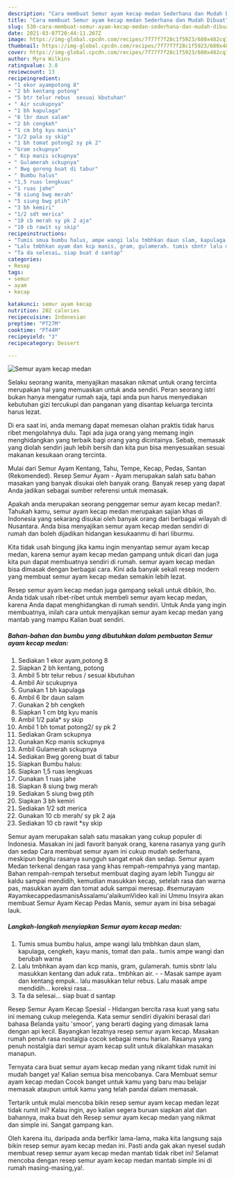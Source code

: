 ```yaml
---
description: "Cara membuat Semur ayam kecap medan Sederhana dan Mudah Dibuat"
title: "Cara membuat Semur ayam kecap medan Sederhana dan Mudah Dibuat"
slug: 530-cara-membuat-semur-ayam-kecap-medan-sederhana-dan-mudah-dibuat
date: 2021-03-07T20:44:11.267Z
image: https://img-global.cpcdn.com/recipes/7f77f7f28c1f5923/680x482cq70/semur-ayam-kecap-medan-foto-resep-utama.jpg
thumbnail: https://img-global.cpcdn.com/recipes/7f77f7f28c1f5923/680x482cq70/semur-ayam-kecap-medan-foto-resep-utama.jpg
cover: https://img-global.cpcdn.com/recipes/7f77f7f28c1f5923/680x482cq70/semur-ayam-kecap-medan-foto-resep-utama.jpg
author: Myra Wilkins
ratingvalue: 3.8
reviewcount: 13
recipeingredient:
- "1 ekor ayampotong 8"
- "2 bh kentang potong"
- "5 btr telur rebus  sesuai kbutuhan"
- " Air scukupnya"
- "1 bh kapulaga"
- "6 lbr daun salam"
- "2 bh cengkeh"
- "1 cm btg kyu manis"
- "1/2 pala sy skip"
- "1 bh tomat potong2 sy pk 2"
- "Gram sckupnya"
- " Kcp manis sckupnya"
- " Gulamerah sckupnya"
- " Bwg goreng buat di tabur"
- " Bumbu halus"
- "1,5 ruas lengkuas"
- "1 ruas jahe"
- "8 siung bwg merah"
- "5 siung bwg ptih"
- "3 bh kemiri"
- "1/2 sdt merica"
- "10 cb merah sy pk 2 aja"
- "10 cb rawit sy skip"
recipeinstructions:
- "Tumis smua bumbu halus, ampe wangi lalu tmbhkan daun slam, kapulaga, cengkeh, kayu manis, tomat dan pala.. tumis ampe wangi dan berubah warna"
- "Lalu tmbhkan ayam dan kcp manis, gram, gulamerah. tumis sbntr lalu masukkan kentang dan aduk rata.. tmbhkan air.   Masak sampe ayam dan kentang empuk.. lalu masukkan telur rebus. Lalu masak ampe mendidih… koreksi rasa…"
- "Ta da selesai… siap buat d santap"
categories:
- Resep
tags:
- semur
- ayam
- kecap

katakunci: semur ayam kecap 
nutrition: 202 calories
recipecuisine: Indonesian
preptime: "PT27M"
cooktime: "PT44M"
recipeyield: "3"
recipecategory: Dessert

---
```



![Semur ayam kecap medan](https://img-global.cpcdn.com/recipes/7f77f7f28c1f5923/680x482cq70/semur-ayam-kecap-medan-foto-resep-utama.jpg)

Selaku seorang wanita, menyajikan masakan nikmat untuk orang tercinta merupakan hal yang memuaskan untuk anda sendiri. Peran seorang istri bukan hanya mengatur rumah saja, tapi anda pun harus menyediakan kebutuhan gizi tercukupi dan panganan yang disantap keluarga tercinta harus lezat.

Di era  saat ini, anda memang dapat memesan olahan praktis tidak harus ribet mengolahnya dulu. Tapi ada juga orang yang memang ingin menghidangkan yang terbaik bagi orang yang dicintainya. Sebab, memasak yang diolah sendiri jauh lebih bersih dan kita pun bisa menyesuaikan sesuai makanan kesukaan orang tercinta. 

Mulai dari Semur Ayam Kentang, Tahu, Tempe, Kecap, Pedas, Santan (Rekomended). Resep Semur Ayam - Ayam merupakan salah satu bahan masakan yang banyak disukai oleh banyak orang. Banyak resep yang dapat Anda jadikan sebagai sumber referensi untuk memasak.

Apakah anda merupakan seorang penggemar semur ayam kecap medan?. Tahukah kamu, semur ayam kecap medan merupakan sajian khas di Indonesia yang sekarang disukai oleh banyak orang dari berbagai wilayah di Nusantara. Anda bisa menyajikan semur ayam kecap medan sendiri di rumah dan boleh dijadikan hidangan kesukaanmu di hari liburmu.

Kita tidak usah bingung jika kamu ingin menyantap semur ayam kecap medan, karena semur ayam kecap medan gampang untuk dicari dan juga kita pun dapat membuatnya sendiri di rumah. semur ayam kecap medan bisa dimasak dengan berbagai cara. Kini ada banyak sekali resep modern yang membuat semur ayam kecap medan semakin lebih lezat.

Resep semur ayam kecap medan juga gampang sekali untuk dibikin, lho. Anda tidak usah ribet-ribet untuk membeli semur ayam kecap medan, karena Anda dapat menghidangkan di rumah sendiri. Untuk Anda yang ingin membuatnya, inilah cara untuk menyajikan semur ayam kecap medan yang mantab yang mampu Kalian buat sendiri.

<!--inarticleads1-->

##### Bahan-bahan dan bumbu yang dibutuhkan dalam pembuatan Semur ayam kecap medan:

1. Sediakan 1 ekor ayam,potong 8
1. Siapkan 2 bh kentang, potong
1. Ambil 5 btr telur rebus / sesuai kbutuhan
1. Ambil  Air scukupnya
1. Gunakan 1 bh kapulaga
1. Ambil 6 lbr daun salam
1. Gunakan 2 bh cengkeh
1. Siapkan 1 cm btg kyu manis
1. Ambil 1/2 pala* sy skip
1. Ambil 1 bh tomat potong2/ sy pk 2
1. Sediakan Gram sckupnya
1. Gunakan  Kcp manis sckupnya
1. Ambil  Gulamerah sckupnya
1. Sediakan  Bwg goreng buat di tabur
1. Siapkan  Bumbu halus:
1. Siapkan 1,5 ruas lengkuas
1. Gunakan 1 ruas jahe
1. Siapkan 8 siung bwg merah
1. Sediakan 5 siung bwg ptih
1. Siapkan 3 bh kemiri
1. Sediakan 1/2 sdt merica
1. Gunakan 10 cb merah/ sy pk 2 aja
1. Sediakan 10 cb rawit *sy skip


Semur ayam merupakan salah satu masakan yang cukup populer di Indonesia. Masakan ini jadi favorit banyak orang, karena rasanya yang gurih dan sedap Cara membuat semur ayam ini cukup mudah sederhana, meskipun begitu rasanya sungguh sangat enak dan sedap. Semur ayam Medan terkenal dengan rasa yang khas rempah-rempahnya yang mantap. Bahan rempah-rempah tersebut membuat daging ayam lebih Tunggu air kaldu sampai mendidih, kemudian masukkan kecap, setelah rasa dan warna pas, masukkan ayam dan tomat aduk sampai meresap. #semurayam #ayamkecappedasmanisAssalamu&#39;alaikumVideo kali ini Ummu Insyira akan membuat Semur Ayam Kecap Pedas Manis, semur ayam ini bisa sebagai lauk. 

<!--inarticleads2-->

##### Langkah-langkah menyiapkan Semur ayam kecap medan:

1. Tumis smua bumbu halus, ampe wangi lalu tmbhkan daun slam, kapulaga, cengkeh, kayu manis, tomat dan pala.. tumis ampe wangi dan berubah warna
1. Lalu tmbhkan ayam dan kcp manis, gram, gulamerah. tumis sbntr lalu masukkan kentang dan aduk rata.. tmbhkan air.  -  - Masak sampe ayam dan kentang empuk.. lalu masukkan telur rebus. Lalu masak ampe mendidih… koreksi rasa…
1. Ta da selesai… siap buat d santap


Resep Semur Ayam Kecap Spesial - Hidangan bercita rasa kuat yang satu ini memang cukup melegenda. Kata semur sendiri diyakini berasal dari bahasa Belanda yaitu &#39;smoor&#39;, yang berarti daging yang dimasak lama dengan api kecil. Bayangkan lezatnya resep semur ayam kecap. Masakan rumah penuh rasa nostalgia cocok sebagai menu harian. Rasanya yang penuh nostalgia dari semur ayam kecap sulit untuk dikalahkan masakan manapun. 

Ternyata cara buat semur ayam kecap medan yang nikamt tidak rumit ini mudah banget ya! Kalian semua bisa mencobanya. Cara Membuat semur ayam kecap medan Cocok banget untuk kamu yang baru mau belajar memasak ataupun untuk kamu yang telah pandai dalam memasak.

Tertarik untuk mulai mencoba bikin resep semur ayam kecap medan lezat tidak rumit ini? Kalau ingin, ayo kalian segera buruan siapkan alat dan bahannya, maka buat deh Resep semur ayam kecap medan yang nikmat dan simple ini. Sangat gampang kan. 

Oleh karena itu, daripada anda berfikir lama-lama, maka kita langsung saja bikin resep semur ayam kecap medan ini. Pasti anda gak akan nyesel sudah membuat resep semur ayam kecap medan mantab tidak ribet ini! Selamat mencoba dengan resep semur ayam kecap medan mantab simple ini di rumah masing-masing,ya!.

